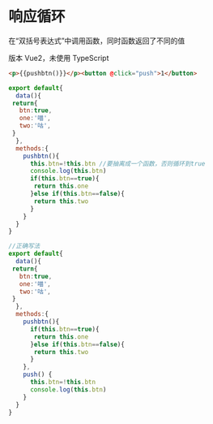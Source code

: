 # 响应循环
<p id="9UCYBY9HZrw2QNFaH52gwt">

在“双括号表达式”中调用函数，同时函数返回了不同的值

</p>

<p id="hmBwG5kWboTB8WYVt7h2iH">

版本 Vue2，未使用 TypeScript

</p>

<p id="8RnmtA7DG4aG56dTEZ8x3v">

```HTML
<p>{{pushbtn()}}</p><button @click="push">1</button> 
```


</p>

<p id="jEMwdtA1BeoqeJwJVZcodZ">

```JavaScript
export default{
  data(){
 return{
   btn:true,
   one:'喵',
   two:'咕',
 }
  },
  methods:{
    pushbtn(){
      this.btn=!this.btn //要抽离成一个函数，否则循环到true
      console.log(this.btn)
      if(this.btn==true){
       return this.one
      }else if(this.btn==false){
       return this.two
      }
    }
  }
}
```


</p>

<p id="6UydS8ZPxuFkQ49fLXtXap">

```JavaScript
//正确写法
export default{
  data(){
 return{
   btn:true,
   one:'喵',
   two:'咕',
 }
  },
  methods:{
    pushbtn(){
      if(this.btn==true){
       return this.one
      }else if(this.btn==false){
       return this.two
      }
    },
    push() {
      this.btn=!this.btn
      console.log(this.btn)
    }
  }
}

```


</p>

<p id="5mXTcApvLR8gkAKNUXdDcP">



</p>
